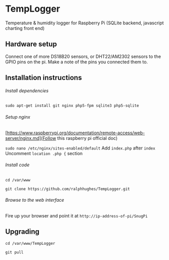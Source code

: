 # TempLogger
Temperature &amp; humidity logger for Raspberry Pi (SQLite backend, javascript charting front end)


## Hardware setup
Connect one of more DS18B20 sensors, or DHT22/AM2302 sensors to the GPIO pins on the pi. Make a note of the pins you connected them to.

## Installation instructions

###### Install dependencies
`sudo apt-get install git nginx php5-fpm sqlite3 php5-sqlite`


###### Setup nginx
[https://www.raspberrypi.org/documentation/remote-access/web-server/nginx.md](Follow this raspberry pi official doc)

`sudo nano /etc/nginx/sites-enabled/default`
Add `index.php` after `index`
Uncomment `location .php {` section

###### Install code
`cd /var/www`

`git clone https://github.com/ralphhughes/TempLogger.git`


###### Browse to the web interface

Fire up your browser and point it at `http://ip-address-of-pi/SnugPi`


## Upgrading

`cd /var/www/TempLogger`

`git pull`